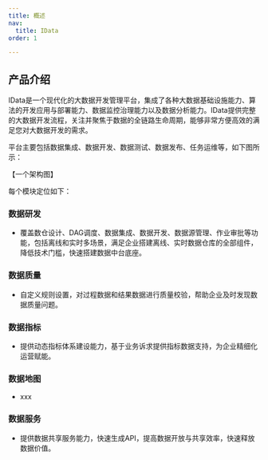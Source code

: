 ```yaml
---
title: 概述
nav:
  title: IData
order: 1

---
```


## 产品介绍

IData是一个现代化的大数据开发管理平台，集成了各种大数据基础设施能力、算法的开发应用与部署能力、数据监控治理能力以及数据分析能力。IData提供完整的大数据开发流程，关注并聚焦于数据的全链路生命周期，能够非常方便高效的满足您对大数据开发的需求。

平台主要包括数据集成、数据开发、数据测试、数据发布、任务运维等，如下图所示：

【一个架构图】

每个模块定位如下：

### 数据研发

- 覆盖数仓设计、DAG调度、数据集成、数据开发、数据源管理、作业审批等功能，包括离线和实时多场景，满足企业搭建离线、实时数据仓库的全部组件，降低技术门槛，快速搭建数据中台底座。

### 数据质量

- 自定义规则设置，对过程数据和结果数据进行质量校验，帮助企业及时发现数据质量问题。

### 数据指标

- 提供动态指标体系建设能力，基于业务诉求提供指标数据支持，为企业精细化运营赋能。

### 数据地图

- xxx

### 数据服务

- 提供数据共享服务能力，快速生成API，提高数据开放与共享效率，快速释放数据价值。



